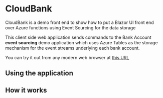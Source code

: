 # CloudBank

CloudBank is a demo front end to show how to put a Blazor UI front end over Azure functions using Event Sourcing for the data storage

This client side web application sends commands to the Bank Account **event sourcing** demo application which uses Azure Tables as the storage mechanism for the event streams underlying each bank account.

You can try it out from any modern web browser at [this URL](https://retailbank.z6.web.core.windows.net/)

## Using the application


## How it works


